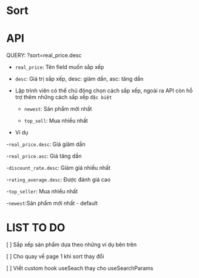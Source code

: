 # Sort

# API

QUERY: ?sort=real_price.desc

- `real_price`: Tên field muốn sắp xếp

- `desc`: Giá trị sắp xếp, desc: giãm dần, asc: tăng dần

- Lập trình viên có thể chủ động chọn cách sắp xếp, ngoài ra API còn hỗ trợ thêm những cách sắp xếp `đặc biệt`

    - `newest`: Sản phẩm mới nhất

    - `top_sell`: Mua nhiều nhất


- Ví dụ

-`real_price.desc`: Giá giãm dần

-`real_price.asc`: Giá tăng dần

-`discount_rate.desc`: Giảm giá nhiều nhất

-`rating_average.desc`: Được đánh giá cao

-`top_seller`: Mua nhiều nhất

-`newest`:Sản phẩm mới nhất - default


# LIST TO DO

[ ] Sắp xếp sản phẩm dựa theo những ví dụ bên trên

[ ] Cho quay về page 1 khi sort thay đổi

[ ] Viết custom hook useSeach thay cho useSearchParams